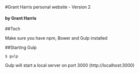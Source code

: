 #Grant Harris personal website - Version 2
#### by Grant Harris

##Tech

Make sure you have npm, Bower and Gulp installed

##Starting Gulp

```
$ gulp
```

Gulp will start a local server on port 3000 (http://localhost:3000)